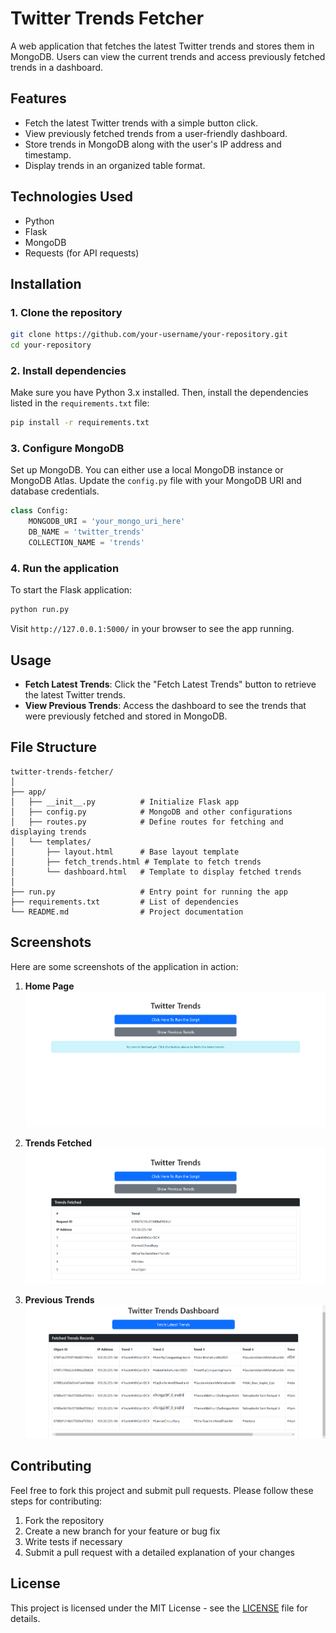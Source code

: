 # Twitter Trends Fetcher

A web application that fetches the latest Twitter trends and stores them in MongoDB. Users can view the current trends and access previously fetched trends in a dashboard.

## Features

- Fetch the latest Twitter trends with a simple button click.
- View previously fetched trends from a user-friendly dashboard.
- Store trends in MongoDB along with the user's IP address and timestamp.
- Display trends in an organized table format.

## Technologies Used

- Python
- Flask
- MongoDB
- Requests (for API requests)

## Installation

### 1. Clone the repository

```bash
git clone https://github.com/your-username/your-repository.git
cd your-repository
```

### 2. Install dependencies

Make sure you have Python 3.x installed. Then, install the dependencies listed in the `requirements.txt` file:

```bash
pip install -r requirements.txt
```

### 3. Configure MongoDB

Set up MongoDB. You can either use a local MongoDB instance or MongoDB Atlas. Update the `config.py` file with your MongoDB URI and database credentials.

```python
class Config:
    MONGODB_URI = 'your_mongo_uri_here'
    DB_NAME = 'twitter_trends'
    COLLECTION_NAME = 'trends'
```

### 4. Run the application

To start the Flask application:

```bash
python run.py
```

Visit `http://127.0.0.1:5000/` in your browser to see the app running.

## Usage

- **Fetch Latest Trends**: Click the "Fetch Latest Trends" button to retrieve the latest Twitter trends.
- **View Previous Trends**: Access the dashboard to see the trends that were previously fetched and stored in MongoDB.

## File Structure

```
twitter-trends-fetcher/
│
├── app/
│   ├── __init__.py          # Initialize Flask app
│   ├── config.py            # MongoDB and other configurations
│   ├── routes.py            # Define routes for fetching and displaying trends
│   └── templates/
│       ├── layout.html      # Base layout template
│       ├── fetch_trends.html # Template to fetch trends
│       └── dashboard.html   # Template to display fetched trends
│
├── run.py                   # Entry point for running the app
├── requirements.txt         # List of dependencies
└── README.md                # Project documentation 
``` 

## Screenshots  
Here are some screenshots of the application in action:

1. **Home Page**  
   ![Home Page](assets/Home.png)

2. **Trends Fetched**  
   ![Trends Fetched](assets/trend.png)

3. **Previous Trends**  
   ![Previous Trends](assets/previoustrend.png)

## Contributing

Feel free to fork this project and submit pull requests. Please follow these steps for contributing:
1. Fork the repository
2. Create a new branch for your feature or bug fix
3. Write tests if necessary
4. Submit a pull request with a detailed explanation of your changes

## License

This project is licensed under the MIT License - see the [LICENSE](LICENSE) file for details.
